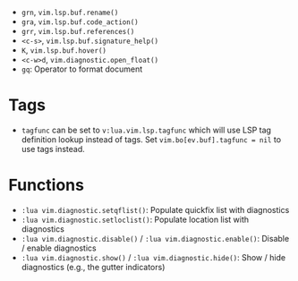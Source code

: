 - `grn`, `vim.lsp.buf.rename()`
- `gra`, `vim.lsp.buf.code_action()`
- `grr`, `vim.lsp.buf.references()`
- `<c-s>`, `vim.lsp.buf.signature_help()`
- `K`, `vim.lsp.buf.hover()`
- `<c-w>d`, `vim.diagnostic.open_float()`
- `gq`: Operator to format document

# Tags

- `tagfunc` can be set to `v:lua.vim.lsp.tagfunc` which will use LSP tag definition lookup instead of tags. Set `vim.bo[ev.buf].tagfunc = nil` to use tags instead.

# Functions

- `:lua vim.diagnostic.setqflist()`: Populate quickfix list with diagnostics
- `:lua vim.diagnostic.setloclist()`: Populate location list with diagnostics
- `:lua vim.diagnostic.disable()` / `:lua vim.diagnostic.enable()`: Disable / enable diagnostics
- `:lua vim.diagnostic.show()` / `:lua vim.diagnostic.hide()`: Show / hide diagnostics (e.g., the gutter indicators)
